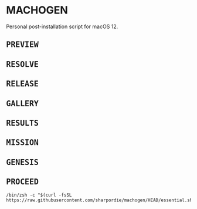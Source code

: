 # MACHOGEN

Personal post-installation script for macOS 12.

## <samp>PREVIEW</samp>
## <samp>RESOLVE</samp>
## <samp>RELEASE</samp>
## <samp>GALLERY</samp>
## <samp>RESULTS</samp>
## <samp>MISSION</samp>
## <samp>GENESIS</samp>
## <samp>PROCEED</samp>

```shell
/bin/zsh -c "$(curl -fsSL https://raw.githubusercontent.com/sharpordie/machogen/HEAD/essential.sh)"
```

